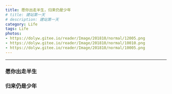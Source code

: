 ```yaml
---
title: 愿你出走半生，归来仍是少年
# title: 建站第一天
# description: 建站第一天
category: Life
tags: Life
photos:
- https://dolyw.gitee.io/reader/Image/201810/normal/12005.png
- https://dolyw.gitee.io/reader/Image/201810/normal/10010.png
- https://dolyw.gitee.io/reader/Image/201810/normal/10005.png
---
```


-----

<!-- ### 开通了第一个网站
### 内心有点小激动 -->

### 愿你出走半生
### 归来仍是少年